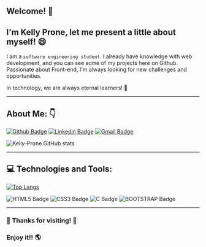 ## Welcome! 👋

## I'm Kelly Prone, let me present a little about myself! :smile:

I am a ```software engineering student```. I already have knowledge with web development, and you can see some of my projects here on Github. Passionate about Front-end, I'm always looking for new challenges and opportunities.

In technology, we are always eternal learners! :star2:

------------------------------
## About Me: :point_down:


[![Github Badge](https://img.shields.io/badge/-Github-000?style=flat-square&logo=Github&logoColor=white&link=https://github.com/Kelly-Prone)](https://github.com/Kelly-Prone)
[![Linkedin Badge](https://img.shields.io/badge/-LinkedIn-blue?style=flat-square&logo=Linkedin&logoColor=white&link=https://www.linkedin.com/in/kelly-prone/)](https://www.linkedin.com/in/kelly-prone/)
[![Gmail Badge](https://img.shields.io/badge/-Gmail-c14438?style=flat-square&logo=Gmail&logoColor=white&link=mailto:kelly.prone2@gmail.com)](mailto:kelly.prone2@gmail.com)



![Kelly-Prone GitHub stats](https://github-readme-stats.vercel.app/api?username=Kelly-Prone&hide=contribs,prs)

-----------------------------
## :computer: Technologies and Tools: 

[![Top Langs](https://github-readme-stats.vercel.app/api/top-langs/?username=Kelly-Prone&layout=compact)](https://github.com/Kelly-Prone/github-readme-stats)

![HTML5 Badge](https://img.shields.io/badge/HTML5-E34F26?style=for-the-badge&logo=html5&logoColor=white)
![CSS3 Badge](https://img.shields.io/badge/CSS3-1572B6?style=for-the-badge&logo=css3&logoColor=white)
![C Badge](https://img.shields.io/badge/C-00599C?style=for-the-badge&logo=c&logoColor=white)
![BOOTSTRAP Badge](https://img.shields.io/badge/Bootstrap-563D7C?style=for-the-badge&logo=bootstrap&logoColor=white)

------------------------------

### :star2: Thanks for visiting! :star2:

### Enjoy it!! :earth_americas:


